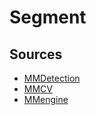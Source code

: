 # Segment
## Sources
- [MMDetection](https://github.com/open-mmlab/mmdetection)
- [MMCV](https://github.com/open-mmlab/mmcv)
- [MMengine](https://github.com/open-mmlab/mmengine)
